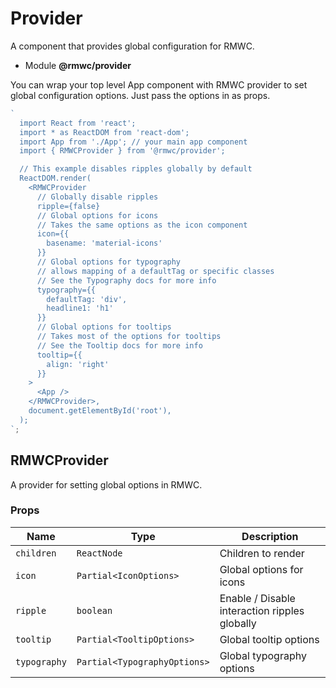 # Provider

A component that provides global configuration for RMWC.

- Module **@rmwc/provider**

You can wrap your top level App component with RMWC provider to set global configuration options. Just pass the options in as props.

```jsx
`
  import React from 'react';
  import * as ReactDOM from 'react-dom';
  import App from './App'; // your main app component
  import { RMWCProvider } from '@rmwc/provider';

  // This example disables ripples globally by default
  ReactDOM.render(
    <RMWCProvider
      // Globally disable ripples
      ripple={false}
      // Global options for icons
      // Takes the same options as the icon component
      icon={{
        basename: 'material-icons'
      }}
      // Global options for typography
      // allows mapping of a defaultTag or specific classes
      // See the Typography docs for more info
      typography={{
        defaultTag: 'div',
        headline1: 'h1'
      }}
      // Global options for tooltips
      // Takes most of the options for tooltips
      // See the Tooltip docs for more info
      tooltip={{
        align: 'right'
      }}
    >
      <App />
    </RMWCProvider>,
    document.getElementById('root'),
  );
`;
```

## RMWCProvider

A provider for setting global options in RMWC.

### Props

| Name         | Type                         | Description                                   |
| ------------ | ---------------------------- | --------------------------------------------- |
| `children`   | `ReactNode`                  | Children to render                            |
| `icon`       | `Partial<IconOptions>`       | Global options for icons                      |
| `ripple`     | `boolean`                    | Enable / Disable interaction ripples globally |
| `tooltip`    | `Partial<TooltipOptions>`    | Global tooltip options                        |
| `typography` | `Partial<TypographyOptions>` | Global typography options                     |
